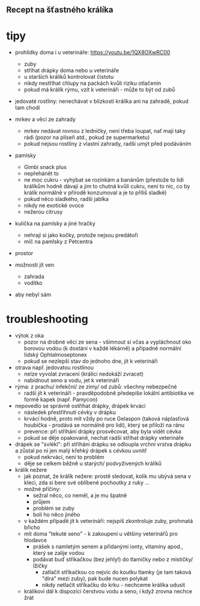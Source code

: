 ---
---


## Recept na šťastného králíka

# tipy
* prohlídky doma i u veterináře: https://youtu.be/1QX8OXwRC00
    *  zuby 
    * stříhat drápky doma nebo u veterináře
    * u starších králíků kontrolovat čistotu
    * nikdy nestříhat chlupy na packách kvůli riziku otlačenin
    * pokud má králík rýmu, vzít k veterináři - může to být od zubů
* jedovaté rostliny: nenechávat v blízkosti králíka ani na zahradě, pokud tam chodí
* mrkev a věci ze zahrady
	* mrkev nedávat rovnou z ledničky, není třeba loupat, nať mají taky rádi (pozor na plíseň atd., pokud ze supermarketu)
	* pokud nejsou rostliny z vlastní zahrady, radši umýt před podáváním

* pamlsky
	* Gimbi snack plus
	* nepřehánět to
	* ne moc cukru - vyhýbat se rozinkám a banánům (přestože to lidi králíkům hodně dávají a jim to chutná kvůli cukru, není to nic, co by králík normálně v přírodě konzumoval a je to příliš sladké)
	* pokud něco sladkého, radši jablka
	* nikdy ne exotické ovoce
	* nežerou citrusy
* kulička na pamlsky a jiné hračky
	* nehrají si jako kočky, protože nejsou predátoři
	* míč na pamlsky z Petcentra
* prostor
* možnosti jít ven
	* zahrada
	* vodítko
* aby nebyl sám

# troubleshooting

* výtok z oka 
	* pozor na drobné věci ze sena - všimnout si včas a vypláchnout oko borovou vodou (k dostání v každé lékárně) a případně normální lidský Ophtalmoseptonex
	* pokud se nezlepší stav do jednoho dne, jít k veterináři
* otrava např. jedovatou rostlinou
	* nelze vyvolat zvracení (králíci nedokáží zvracet)
	* nabídnout seno a vodu, jet k veterináři
* rýma: z prachu/ infekční/ ze zimy/ od zubů: všechny nebezpečné
	* radši jít k veterináři - pravděpodobně předepíše lokální antibiotika ve formě kapek (např. Pamycon)
* nepovedlo se správně ostříhat drápky, drápek krvácí
	* následek přestřihnutí cévky v drápku
	* krvácí hodně, proto mít vždy po ruce Gelaspon (taková náplasťová houbička - prodává se normálně pro lidi), který se přiloží na ránu
	* prevence: při stříhání drápky prosvěcovat, aby byla vidět cévka
	* pokud se děje opakovaně, nechat radši stříhat drápky veterináře
* drápek se "svlékl": při stříhání drápku se odloupla vrchní vrstva drápku a zůstal po ní jen malý křehký drápek s cévkou uvnitř
	* pokud nekrvácí, není to problém
	* děje se celkem běžně u starých/ podvyživených králíků
* králík nežere
	* jak poznat, že králík nežere: prostě sledovat, kolik mu ubývá sena v kleci, zda si bere své oblíbené pochoutky z ruky ...
	* možné příčiny: 
		* sežral něco, co neměl, a je mu špatně
		* průjem
		* problém se zuby
		* bolí ho něco jiného
	* v každém případě jít k veterináři: nejspíš zkontroluje zuby, prohmatá břicho
	* mít doma "tekuté seno" - k zakoupení u většiny veterinářů pro hlodavce
		* prášek s namletým senem a přidanými ionty, vitamíny apod., který se zalije vodou
		* podávat buď stříkačkou (bez jehly!) do tlamičky nebo z mističky/ lžičky
			* zatlačit stříkačkou co nejvíc do koutku tlamky (je tam taková "díra" mezi zuby), pak bude nucen polykat
			* nikdy netlačit stříkačku do krku - nechceme králíka udusit
	* králíkovi dál k dispozici čerstvou vodu a seno, i když zrovna nechce žrát

		
